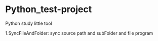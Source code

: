 # Python_test-project
Python study little tool</p>
1.SyncFileAndFolder: sync source path and subFolder and file program
